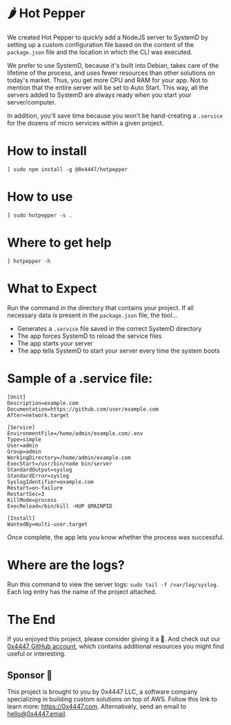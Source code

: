 # 🌶 Hot Pepper

We created Hot Pepper to quickly add a NodeJS server to SystemD by setting up a custom configuration file based on the content of the `package.json` file and the location in which the CLI was executed.

We prefer to use SystemD, because it's built into Debian, takes care of the lifetime of the process, and uses fewer resources than other solutions on today's market. Thus, you get more CPU and RAM for your app. Not to mention that the entire server will be set to Auto Start. This way, all the servers added to SystemD are always ready when you start your server/computer.

In addition, you'll save time because you won't be hand-creating a `.service` for the dozens of micro services within a given project.

# How to install

```
] sudo npm install -g @0x4447/hotpepper
```

# How to use

```
] sudo hotpepper -s .
```

# Where to get help

```
] hotpepper -h
```

# What to Expect

Run the command in the directory that contains your project. If all necessary data is present in the `package.json` file, the tool...

- Generates a `.service` file saved in the correct SystemD directory
- The app forces SystemD to reload the service files
- The app starts your server
- The app tells SystemD to start your server every time the system boots

# Sample of a .service file:

```
[Unit]
Description=example.com
Documentation=https://github.com/user/example.com
After=network.target

[Service]
EnvironmentFile=/home/admin/example.com/.env
Type=simple
User=admin
Group=admin
WorkingDirectory=/home/admin/example.com
ExecStart=/usr/bin/node bin/server
StandardOutput=syslog
StandardError=syslog
SyslogIdentifier=example.com
Restart=on-failure
RestartSec=3
KillMode=process
ExecReload=/bin/kill -HUP $MAINPID

[Install]
WantedBy=multi-user.target
```

Once complete, the app lets you know whether the process was successful.

# Where are the logs?

Run this command to view the server logs: `sudo tail -f /var/log/syslog`. Each log entry has the name of the project attached.

# The End

If you enjoyed this project, please consider giving it a 🌟. And check out our [0x4447 GitHub account](https://github.com/0x4447), which contains additional resources you might find useful or interesting.

## Sponsor 🎊

This project is brought to you by 0x4447 LLC, a software company specializing in building custom solutions on top of AWS. Follow this link to learn more: https://0x4447.com. Alternatively, send an email to [hello@0x4447.email](mailto:hello@0x4447.email?Subject=Hello%20From%20Repo&Body=Hi%2C%0A%0AMy%20name%20is%20NAME%2C%20and%20I%27d%20like%20to%20get%20in%20touch%20with%20someone%20at%200x4447.%0A%0AI%27d%20like%20to%20discuss%20the%20following%20topics%3A%0A%0A-%20LIST_OF_TOPICS_TO_DISCUSS%0A%0ASome%20useful%20information%3A%0A%0A-%20My%20full%20name%20is%3A%20FIRST_NAME%20LAST_NAME%0A-%20My%20time%20zone%20is%3A%20TIME_ZONE%0A-%20My%20working%20hours%20are%20from%3A%20TIME%20till%20TIME%0A-%20My%20company%20name%20is%3A%20COMPANY%20NAME%0A-%20My%20company%20website%20is%3A%20https%3A%2F%2F%0A%0ABest%20regards.).
